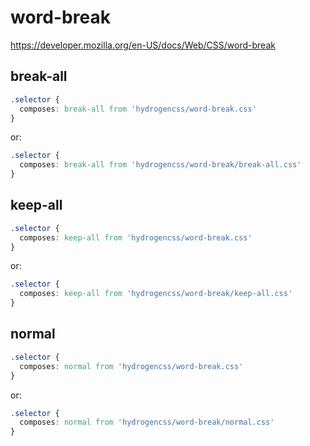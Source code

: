 # word-break

https://developer.mozilla.org/en-US/docs/Web/CSS/word-break

## break-all
```css
.selector {
  composes: break-all from 'hydrogencss/word-break.css'
}
```

or:
```css
.selector {
  composes: break-all from 'hydrogencss/word-break/break-all.css'
}
```

## keep-all
```css
.selector {
  composes: keep-all from 'hydrogencss/word-break.css'
}
```

or:
```css
.selector {
  composes: keep-all from 'hydrogencss/word-break/keep-all.css'
}
```

## normal
```css
.selector {
  composes: normal from 'hydrogencss/word-break.css'
}
```

or:
```css
.selector {
  composes: normal from 'hydrogencss/word-break/normal.css'
}
```

